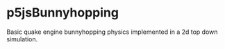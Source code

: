 # p5jsBunnyhopping
Basic quake engine bunnyhopping physics implemented in a 2d top down simulation.
